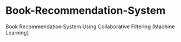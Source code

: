 # Book-Recommendation-System
Book Recommendation System Using Collaborative Filtering (Machine Learning)
